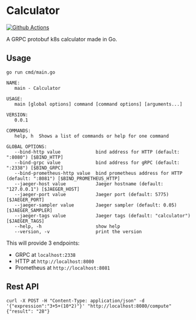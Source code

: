 # Calculator

[![Github Actions](https://github.com/radutopala/calculator/workflows/tests/badge.svg)](https://github.com/radutopala/calculator/actions)

A GRPC protobuf k8s calculator made in Go.

## Usage

```
go run cmd/main.go
```
```
NAME:
   main - Calculator

USAGE:
   main [global options] command [command options] [arguments...]

VERSION:
   0.0.1

COMMANDS:
   help, h  Shows a list of commands or help for one command

GLOBAL OPTIONS:
   --bind-http value             bind address for HTTP (default: ":8080") [$BIND_HTTP]
   --bind-grpc value             bind address for gRPC (default: ":2338") [$BIND_GRPC]
   --bind-prometheus-http value  bind prometheus address for HTTP (default: ":8081") [$BIND_PROMETHEUS_HTTP]
   --jaeger-host value           Jaeger hostname (default: "127.0.0.1") [$JAEGER_HOST]
   --jaeger-port value           Jaeger port (default: 5775) [$JAEGER_PORT]
   --jaeger-sampler value        Jaeger sampler (default: 0.05) [$JAEGER_SAMPLER]
   --jaeger-tags value           Jaeger tags (default: "calculator") [$JAEGER_TAGS]
   --help, -h                    show help
   --version, -v                 print the version
```

This will provide 3 endpoints:
 * GRPC at `localhost:2338`
 * HTTP at `http://localhost:8080`
 * Prometheus at `http://localhost:8081`

## Rest API

```
curl -X POST -H "Content-Type: application/json" -d '{"expression":"3+5+(10*2)"}' "http://localhost:8080/compute"
{"result": "28"}
```
